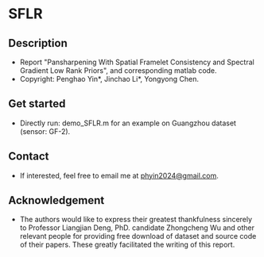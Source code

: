 # SFLR
## Description
* Report "Pansharpening With Spatial Framelet Consistency and Spectral Gradient Low Rank Priors", and corresponding matlab code.
* Copyright: Penghao Yin*, Jinchao Li*, Yongyong Chen.
## Get started
* Directly run: demo_SFLR.m for an example on Guangzhou dataset (sensor: GF-2).
## Contact
* If interested, feel free to email me at phyin2024@gmail.com.
## Acknowledgement
* The authors would like to express their greatest thankfulness sincerely to Professor Liangjian Deng, PhD. candidate Zhongcheng Wu and other relevant people for providing free download of dataset and source code of their papers. These greatly facilitated the writing of this report.
